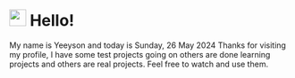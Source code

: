  <h1>
    <img src="https://emojis.slackmojis.com/emojis/images/1643510097/45343/hi.gif?1643510097" width="30"/> 
    Hello!
 </h1>
 <p>
    My name is Yeeyson and today is Sunday, 26 May 2024
    Thanks for visiting my profile, I have some test projects going on others are done learning projects and others are real projects.
    Feel free to watch and use them.
 </p>
